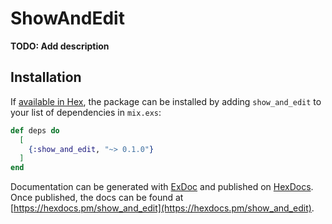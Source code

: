 # ShowAndEdit

**TODO: Add description**

## Installation

If [available in Hex](https://hex.pm/docs/publish), the package can be installed
by adding `show_and_edit` to your list of dependencies in `mix.exs`:

```elixir
def deps do
  [
    {:show_and_edit, "~> 0.1.0"}
  ]
end
```

Documentation can be generated with [ExDoc](https://github.com/elixir-lang/ex_doc)
and published on [HexDocs](https://hexdocs.pm). Once published, the docs can
be found at [https://hexdocs.pm/show_and_edit](https://hexdocs.pm/show_and_edit).

